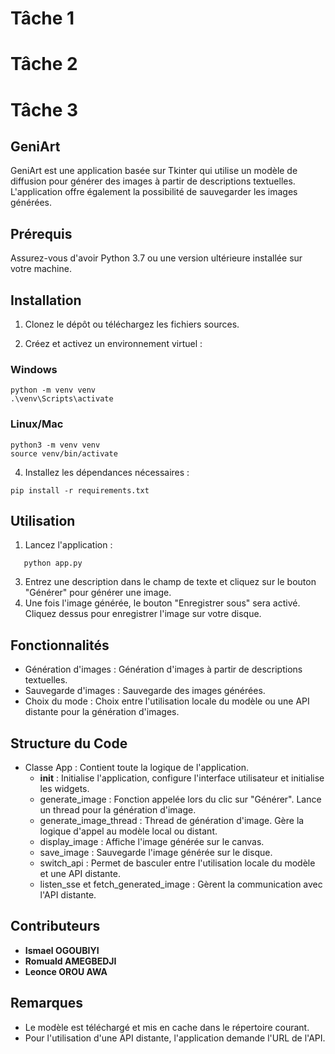 # Tâche 1
# Tâche 2
# Tâche 3
## GeniArt
GeniArt est une application basée sur Tkinter qui utilise un modèle de diffusion pour générer des images à partir de descriptions textuelles. L'application offre également la possibilité de sauvegarder les images générées.

## Prérequis
Assurez-vous d'avoir Python 3.7 ou une version ultérieure installée sur votre machine.

## Installation
1. Clonez le dépôt ou téléchargez les fichiers sources.

2. Créez et activez un environnement virtuel :
### Windows
```
python -m venv venv
.\venv\Scripts\activate
```
### Linux/Mac
```
python3 -m venv venv
source venv/bin/activate
```

4. Installez les dépendances nécessaires :
```
pip install -r requirements.txt
```

## Utilisation
1. Lancez l'application :
```
   python app.py
```
3. Entrez une description dans le champ de texte et cliquez sur le bouton "Générer" pour générer une image.
4. Une fois l'image générée, le bouton "Enregistrer sous" sera activé. Cliquez dessus pour enregistrer l'image sur votre disque.

## Fonctionnalités
- Génération d'images : Génération d'images à partir de descriptions textuelles.
- Sauvegarde d'images : Sauvegarde des images générées.
- Choix du mode : Choix entre l'utilisation locale du modèle ou une API distante pour la génération d'images.

## Structure du Code
- Classe App : Contient toute la logique de l'application.
  - __init__ : Initialise l'application, configure l'interface utilisateur et initialise les widgets.
  - generate_image : Fonction appelée lors du clic sur "Générer". Lance un thread pour la génération d'image.
  - generate_image_thread : Thread de génération d'image. Gère la logique d'appel au modèle local ou distant.
  - display_image : Affiche l'image générée sur le canvas.
  - save_image : Sauvegarde l'image générée sur le disque.
  - switch_api : Permet de basculer entre l'utilisation locale du modèle et une API distante.
  - listen_sse et fetch_generated_image : Gèrent la communication avec l'API distante.

## Contributeurs
   - **Ismael OGOUBIYI**
   - **Romuald AMEGBEDJI**
   - **Leonce OROU AWA**
## Remarques
   * Le modèle est téléchargé et mis en cache dans le répertoire courant.
   * Pour l'utilisation d'une API distante, l'application demande l'URL de l'API.
